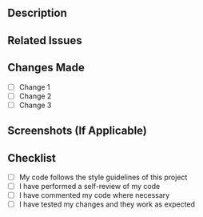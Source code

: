 ## Description
<!-- Provide a short description of the changes made -->

## Related Issues
<!-- Link related issues using "Fixes #issue_number" or "Closes #issue_number" -->

## Changes Made
- [ ] Change 1
- [ ] Change 2
- [ ] Change 3

## Screenshots (If Applicable)
<!-- Add screenshots if your changes affect the UI -->

## Checklist
- [ ] My code follows the style guidelines of this project
- [ ] I have performed a self-review of my code
- [ ] I have commented my code where necessary
- [ ] I have tested my changes and they work as expected